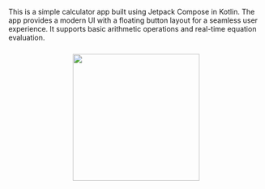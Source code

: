 This is a simple calculator app built using Jetpack Compose in Kotlin. The app provides a modern UI with a floating button layout for a seamless user experience. It supports basic arithmetic operations and real-time equation evaluation.
<div align="center">
  <img src="[https://github.com/user-attachments/assets/cbd2256c-437c-4f6b-bd51-8ad0ff2b7f74]" width="250" style="margin: 10px;" />
</div>
